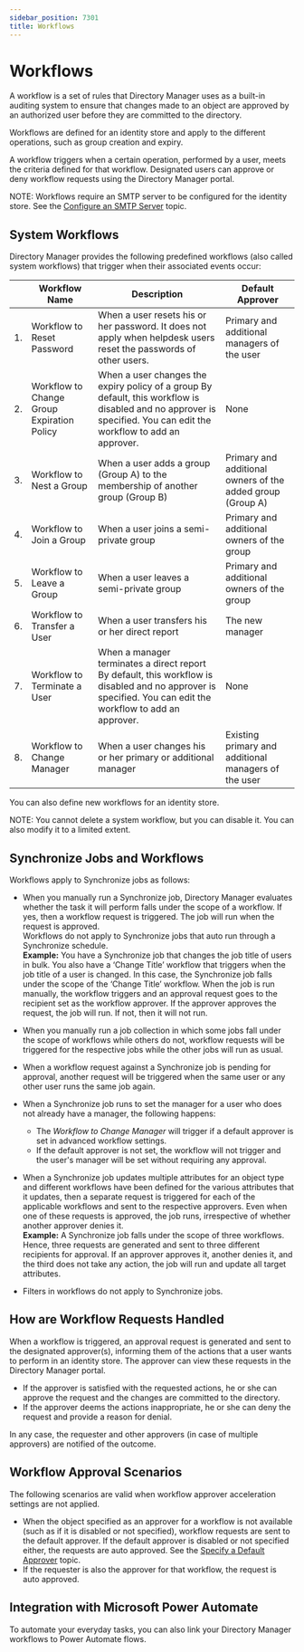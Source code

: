 ```yaml
---
sidebar_position: 7301
title: Workflows
---
```


# Workflows

A workflow is a set of rules that Directory Manager uses as a built-in auditing system to ensure that changes made to an object are approved by an authorized user before they are committed to the directory.

Workflows are defined for an identity store and apply to the different operations, such as group creation and expiry.

A workflow triggers when a certain operation, performed by a user, meets the criteria defined for that workflow. Designated users can approve or deny workflow requests using the Directory Manager portal.

NOTE: Workflows require an SMTP server to be configured for the identity store. See the [Configure an SMTP Server](../IdentityStore/Configure/SMTPServer#configure "Configure an SMTP server") topic.

## System Workflows

Directory Manager provides the following predefined workflows (also called system workflows) that trigger when their associated events occur:

|  | Workflow Name | Description | Default Approver |
| --- | --- | --- | --- |
| 1. | Workflow to Reset Password | When a user resets his or her password.  It does not apply when helpdesk users reset the passwords of other users. | Primary and additional managers of the user |
| 2. | Workflow to Change Group Expiration Policy | When a user changes the expiry policy of a group  By default, this workflow is disabled and no approver is specified. You can edit the workflow to add an approver. | None |
| 3. | Workflow to Nest a Group | When a user adds a group (Group A) to the membership of another group (Group B) | Primary and additional owners of the added group (Group A) |
| 4. | Workflow to Join a Group | When a user joins a semi-private group | Primary and additional owners of the group |
| 5. | Workflow to Leave a Group | When a user leaves a semi-private group | Primary and additional owners of the group |
| 6. | Workflow to Transfer a User | When a user transfers his or her direct report | The new manager |
| 7. | Workflow to Terminate a User | When a manager terminates a direct report  By default, this workflow is disabled and no approver is specified. You can edit the workflow to add an approver. | None |
| 8. | Workflow to Change Manager | When a user changes his or her primary or additional manager | Existing primary and additional managers of the user |

You can also define new workflows for an identity store.

NOTE: You cannot delete a system workflow, but you can disable it. You can also modify it to a limited extent.

## Synchronize Jobs and Workflows

Workflows apply to Synchronize jobs as follows:

* When you manually run a Synchronize job, Directory Manager evaluates whether the task it will perform falls under the scope of a workflow. If yes, then a workflow request is triggered. The job will run when the request is approved.  
  Workflows do not apply to Synchronize jobs that auto run through a Synchronize schedule.   
  **Example:** You have a Synchronize job that changes the job title of users in bulk. You also have a ‘Change Title’ workflow that triggers when the job title of a user is changed. In this case, the Synchronize job falls under the scope of the ‘Change Title’ workflow. When the job is run manually, the workflow triggers and an approval request goes to the recipient set as the workflow approver. If the approver approves the request, the job will run. If not, then it will not run.
* When you manually run a job collection in which some jobs fall under the scope of workflows while others do not, workflow requests will be triggered for the respective jobs while the other jobs will run as usual.
* When a workflow request against a Synchronize job is pending for approval, another request will be triggered when the same user or any other user runs the same job again.
* When a Synchronize job runs to set the manager for a user who does not already have a manager, the following happens:

  * The *Workflow to Change Manager* will trigger if a default approver is set in advanced workflow settings.
  * If the default approver is not set, the workflow will not trigger and the user's manager will be set without requiring any approval.
* When a Synchronize job updates multiple attributes for an object type and different workflows have been defined for the various attributes that it updates, then a separate request is triggered for each of the applicable workflows and sent to the respective approvers. Even when one of these requests is approved, the job runs, irrespective of whether another approver denies it.  
  **Example:** A Synchronize job falls under the scope of three workflows. Hence, three requests are generated and sent to three different recipients for approval. If an approver approves it, another denies it, and the third does not take any action, the job will run and update all target attributes.
* Filters in workflows do not apply to Synchronize jobs.

## How are Workflow Requests Handled

When a workflow is triggered, an approval request is generated and sent to the designated approver(s), informing them of the actions that a user wants to perform in an identity store. The approver can view these requests in the Directory Manager portal.

* If the approver is satisfied with the requested actions, he or she can approve the request and the changes are committed to the directory.
* If the approver deems the actions inappropriate, he or she can deny the request and provide a reason for denial.

In any case, the requester and other approvers (in case of multiple approvers) are notified of the outcome.

## Workflow Approval Scenarios

The following scenarios are valid when workflow approver acceleration settings are not applied.

* When the object specified as an approver for a workflow is not available (such as if it is disabled or not specified), workflow requests are sent to the default approver.
  If the default approver is disabled or not specified either, the requests are auto approved. See the [Specify a Default Approver](AdvancedSettings#Default "Specify a default approver") topic.
* If the requester is also the approver for that workflow, the request is auto approved.

## Integration with Microsoft Power Automate

To automate your everyday tasks, you can also link your Directory Manager workflows to Power Automate flows.